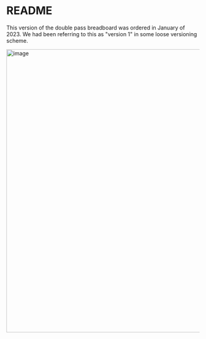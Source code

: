 # README

This version of the double pass breadboard was ordered in January of 2023.  We had been referring to this as "version 1" in some loose versioning scheme.

<img width="739" alt="image" src="https://user-images.githubusercontent.com/63123871/226499706-103d3e54-a34d-48ae-af30-a64b3af31a3d.png">